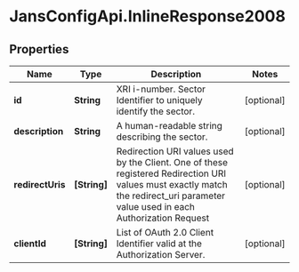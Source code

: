 # JansConfigApi.InlineResponse2008

## Properties

Name | Type | Description | Notes
------------ | ------------- | ------------- | -------------
**id** | **String** | XRI i-number. Sector Identifier to uniquely identify the sector. | [optional] 
**description** | **String** | A human-readable string describing the sector. | [optional] 
**redirectUris** | **[String]** | Redirection URI values used by the Client. One of these registered Redirection URI values must exactly match the redirect_uri parameter value used in each Authorization Request | [optional] 
**clientId** | **[String]** | List of OAuth 2.0 Client Identifier valid at the Authorization Server. | [optional] 


